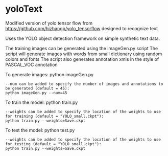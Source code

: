 # yoloText
Modified version of yolo tensor flow from https://github.com/hizhangp/yolo_tensorflow designed to recognize text

Uses the YOLO object detection framework on simple synthetic text data. 

The training images can be generated using the imageGen.py script
	The script will generate images with words from small dictionary using random colors and fonts
	The script also generates annotation xmls in the style of PASCAL_VOC annotation 

To generate images: 
	python imageGen.py

	--num can be added to specify the number of images and annotations to be generated (default = 45): 
	python imageGen.py --num=45

To train the model: 
	python train.py

	--weights can be added to specify the location of the weights to use for training (default = "YOLO_small.ckpt"): 
	python train.py --weights=Save.ckpt

To test the model: 
	python test.py 

	--weights can be added to specify the location of the weights to use for testing (default = "YOLO_small.ckpt"): 
	python train.py --weights=Save.ckpt